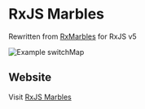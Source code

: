RxJS Marbles
============

Rewritten from [RxMarbles](https://github.com/staltz/rxmarbles) for RxJS v5

![Example switchMap](https://raw.githubusercontent.com/alanthai/rxjs-marbles/master/dist/example-switchmap.png)

## Website

Visit [RxJS Marbles](https://alanthai.github.io/rxjs-marbles)
